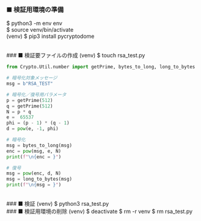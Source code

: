 
### ■ 検証用環境の準備
$ python3 -m env env  
$ source venv/bin/activate  
(venv) $ pip3 install pycryptodome  

<br> 
### ■ 検証要ファイルの作成
(venv) $ touch rsa_test.py  

```rsa_test.py
from Crypto.Util.number import getPrime, bytes_to_long, long_to_bytes

# 暗号化対象メッセージ
msg = b"RSA_TEST"

# 暗号化／復号用パラメータ
p = getPrime(512)
q = getPrime(512)
N = p * q
e =  65537
phi = (p - 1) * (q - 1)
d = pow(e, -1, phi)

# 暗号化
msg = bytes_to_long(msg)
enc = pow(msg, e, N)
print(f"\n{enc = }")

# 復号
msg = pow(enc, d, N)
msg = long_to_bytes(msg)
print(f"\n{msg = }")
```

<br>    
### ■ 検証
(venv) $ python3 rsa_test.py  

<br>  
### ■ 検証用環境の削除
(venv) $ deactivate  
$ rm -r venv  
$ rm rsa_test.py  
